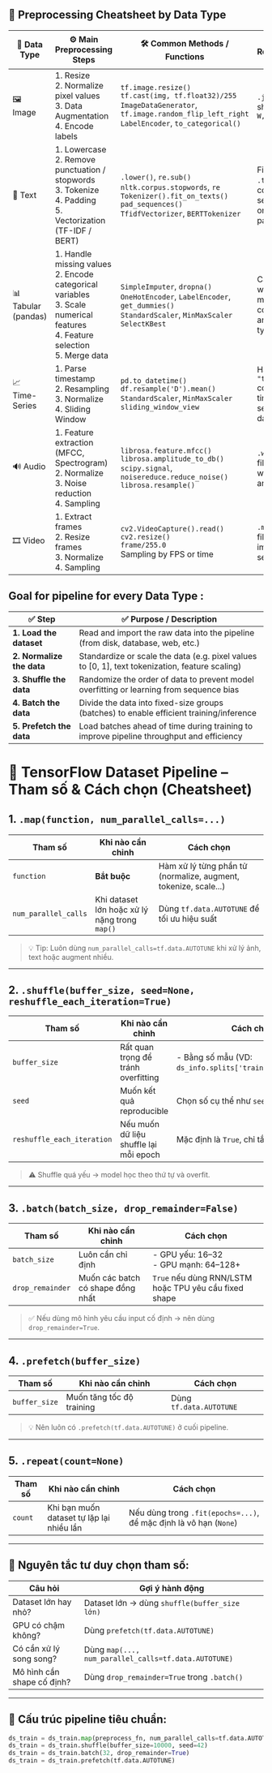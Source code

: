## 📘 Preprocessing Cheatsheet by Data Type

| 📂 Data Type | ⚙️ Main Preprocessing Steps | 🛠️ Common Methods / Functions | 🔍 Recognition Trick |
|-------------|-----------------------------|-------------------------------|-----------------------|
| 🖼️ Image | 1. Resize<br>2. Normalize pixel values<br>3. Data Augmentation<br>4. Encode labels | `tf.image.resize()`<br>`tf.cast(img, tf.float32)/255`<br>`ImageDataGenerator`,<br>`tf.image.random_flip_left_right`<br>`LabelEncoder`, `to_categorical()` | `.jpg`, `.png`, shape `(H, W, C)` |
| 📄 Text | 1. Lowercase<br>2. Remove punctuation / stopwords<br>3. Tokenize<br>4. Padding<br>5. Vectorization (TF-IDF / BERT) | `.lower()`, `re.sub()`<br>`nltk.corpus.stopwords`, `re`<br>`Tokenizer().fit_on_texts()`<br>`pad_sequences()`<br>`TfidfVectorizer`, `BERTTokenizer` | Files like `.txt`, `.csv` containing sentences or paragraphs |
| 📊 Tabular (pandas) | 1. Handle missing values<br>2. Encode categorical variables<br>3. Scale numerical features<br>4. Feature selection<br>5. Merge data | `SimpleImputer`, `dropna()`<br>`OneHotEncoder`, `LabelEncoder`, `get_dummies()`<br>`StandardScaler`, `MinMaxScaler`<br>`SelectKBest` | CSV/XLS with multiple columns and data types |
| 📈 Time-Series | 1. Parse timestamp<br>2. Resampling<br>3. Normalize<br>4. Sliding Window | `pd.to_datetime()`<br>`df.resample('D').mean()`<br>`StandardScaler`, `MinMaxScaler`<br>`sliding_window_view` | Has `"timestamp"` column, time-sequenced data |
| 🔊 Audio | 1. Feature extraction (MFCC, Spectrogram)<br>2. Normalize<br>3. Noise reduction<br>4. Sampling | `librosa.feature.mfcc()`<br>`librosa.amplitude_to_db()`<br>`scipy.signal`,<br>`noisereduce.reduce_noise()`<br>`librosa.resample()` | `.wav`, `.mp3` files or waveform arrays |
| 🎞️ Video | 1. Extract frames<br>2. Resize frames<br>3. Normalize<br>4. Sampling | `cv2.VideoCapture().read()`<br>`cv2.resize()`<br>`frame/255.0`<br>Sampling by FPS or time | `.mp4`, `.avi` files or image sequences |



## Goal for pipeline for every Data Type :

| ✅ **Step**                | ✅ **Purpose / Description**                                                                 |
|---------------------------|----------------------------------------------------------------------------------------------|
| **1. Load the dataset**   | Read and import the raw data into the pipeline (from disk, database, web, etc.)              |
| **2. Normalize the data** | Standardize or scale the data (e.g. pixel values to [0, 1], text tokenization, feature scaling) |
| **3. Shuffle the data**   | Randomize the order of data to prevent model overfitting or learning from sequence bias      |
| **4. Batch the data**     | Divide the data into fixed-size groups (batches) to enable efficient training/inference      |
| **5. Prefetch the data**  | Load batches ahead of time during training to improve pipeline throughput and efficiency     |


# 🎯 TensorFlow Dataset Pipeline – Tham số & Cách chọn (Cheatsheet)

## 1. `.map(function, num_parallel_calls=...)`

| Tham số              | Khi nào cần chỉnh                              | Cách chọn                                                                 |
|----------------------|------------------------------------------------|---------------------------------------------------------------------------|
| `function`           | **Bắt buộc**                                   | Hàm xử lý từng phần tử (normalize, augment, tokenize, scale...)          |
| `num_parallel_calls` | Khi dataset lớn hoặc xử lý nặng trong `map()`  | Dùng `tf.data.AUTOTUNE` để tối ưu hiệu suất                              |

> 💡 Tip: Luôn dùng `num_parallel_calls=tf.data.AUTOTUNE` khi xử lý ảnh, text hoặc augment nhiều.

---

## 2. `.shuffle(buffer_size, seed=None, reshuffle_each_iteration=True)`

| Tham số                    | Khi nào cần chỉnh                                           | Cách chọn                                                                 |
|----------------------------|-------------------------------------------------------------|---------------------------------------------------------------------------|
| `buffer_size`              | Rất quan trọng để tránh overfitting                        | - Bằng số mẫu (VD: `ds_info.splits['train'].num_examples`)                |
| `seed`                     | Muốn kết quả reproducible                                  | Chọn số cụ thể như `seed=42`                                              |
| `reshuffle_each_iteration`| Nếu muốn dữ liệu shuffle lại mỗi epoch                     | Mặc định là `True`, chỉ tắt khi debug                                     |

> ⚠️ Shuffle quá yếu → model học theo thứ tự và overfit.

---

## 3. `.batch(batch_size, drop_remainder=False)`

| Tham số          | Khi nào cần chỉnh                                     | Cách chọn                                               |
|------------------|-------------------------------------------------------|---------------------------------------------------------|
| `batch_size`     | Luôn cần chỉ định                                     | - GPU yếu: 16–32 <br> - GPU mạnh: 64–128+               |
| `drop_remainder` | Muốn các batch có shape đồng nhất                     | `True` nếu dùng RNN/LSTM hoặc TPU yêu cầu fixed shape   |

> ✅ Nếu dùng mô hình yêu cầu input cố định → nên dùng `drop_remainder=True`.

---

## 4. `.prefetch(buffer_size)`

| Tham số          | Khi nào cần chỉnh                   | Cách chọn                          |
|------------------|-------------------------------------|------------------------------------|
| `buffer_size`    | Muốn tăng tốc độ training           | Dùng `tf.data.AUTOTUNE`            |

> 💡 Nên luôn có `.prefetch(tf.data.AUTOTUNE)` ở cuối pipeline.

---

## 5. `.repeat(count=None)`

| Tham số     | Khi nào cần chỉnh                         | Cách chọn                           |
|-------------|-------------------------------------------|-------------------------------------|
| `count`     | Khi bạn muốn dataset tự lặp lại nhiều lần | Nếu dùng trong `.fit(epochs=...)`, để mặc định là vô hạn (`None`) |

---

## 🧠 Nguyên tắc tư duy chọn tham số:

| Câu hỏi                        | Gợi ý hành động                                       |
|-------------------------------|--------------------------------------------------------|
| Dataset lớn hay nhỏ?          | Dataset lớn → dùng `shuffle(buffer_size lớn)`         |
| GPU có chậm không?            | Dùng `prefetch(tf.data.AUTOTUNE)`                     |
| Có cần xử lý song song?       | Dùng `map(..., num_parallel_calls=tf.data.AUTOTUNE)`  |
| Mô hình cần shape cố định?    | Dùng `drop_remainder=True` trong `.batch()`           |

---

## 🔁 Cấu trúc pipeline tiêu chuẩn:

```python
ds_train = ds_train.map(preprocess_fn, num_parallel_calls=tf.data.AUTOTUNE)
ds_train = ds_train.shuffle(buffer_size=10000, seed=42)
ds_train = ds_train.batch(32, drop_remainder=True)
ds_train = ds_train.prefetch(tf.data.AUTOTUNE)

